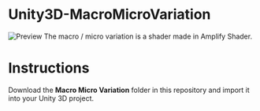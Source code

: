 # Unity3D-MacroMicroVariation
![Preview](https://user-images.githubusercontent.com/46628480/102723781-3f720580-42d0-11eb-89d1-e2b58e0838db.png)
The macro / micro variation is a shader made in Amplify Shader.

# Instructions
Download the **Macro Micro Variation** folder in this repository and import it into your Unity 3D project.
